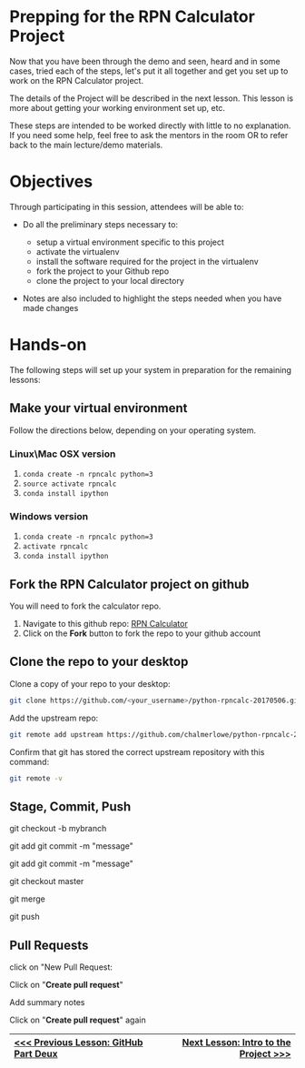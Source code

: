 # Prepping for the RPN Calculator Project

Now that you have been through the demo and seen, heard and in some cases, tried each of the steps, let's put it all together and get you set up to work on the RPN Calculator project.

The details of the Project will be described in the next lesson. This lesson is more about getting your working environment set up, etc.

These steps are intended to be worked directly with little to no explanation. If you need some help, feel free to ask the mentors in the room OR to refer back to the main lecture/demo materials. 

# Objectives

Through participating in this session, attendees will be able to:

* Do all the preliminary steps necessary to:
    * setup a virtual environment specific to this project
    * activate the virtualenv
    * install the software required for the project in the virtualenv
    * fork the project to your Github repo
    * clone the project to your local directory

* Notes are also included to highlight the steps needed when you have made changes    

# Hands-on

The following steps will set up your system in preparation for the remaining lessons:

## Make your virtual environment

Follow the directions below, depending on your operating system.

### Linux\Mac OSX version

1. `conda create -n rpncalc python=3`
1. `source activate rpncalc`
1. `conda install ipython`

### Windows version

1. `conda create -n rpncalc python=3`
1. `activate rpncalc`
1. `conda install ipython`

## Fork the RPN Calculator project on github

You will need to fork the calculator repo.

1. Navigate to this github repo: [RPN Calculator](https://github.com/chalmerlowe/python-rpncalc-20170506)
2. Click on the **Fork** button to fork the repo to your github account

## Clone the repo to your desktop

Clone a copy of your repo to your desktop:

```bash
git clone https://github.com/<your_username>/python-rpncalc-20170506.git
```

Add the upstream repo:

```bash
git remote add upstream https://github.com/chalmerlowe/python-rpncalc-20170506.git
```

Confirm that git has stored the correct upstream repository with this command:

```bash
git remote -v
```

## Stage, Commit, Push

git checkout -b mybranch


git add
git commit -m "message"

git add
git commit -m "message"

git checkout master

git merge

git push






## Pull Requests

click on "New Pull Request:

Click on "**Create pull request**"

Add summary notes

Click on "**Create pull request**" again



|[<<< Previous Lesson: GitHub Part Deux](./lesson_06_github_part_deux.md)|[Next Lesson: Intro to the Project >>>](./lesson_08_intro_to_the_project.md)|
|:--|--:|
